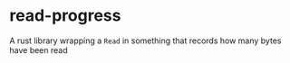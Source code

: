# read-progress

A rust library wrapping a `Read` in something that records how many bytes have been read


